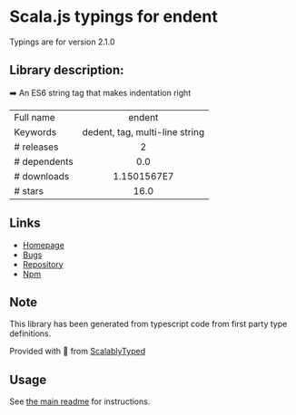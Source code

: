 
# Scala.js typings for endent

Typings are for version 2.1.0

## Library description:
➡️ An ES6 string tag that makes indentation right

|                    |                 |
| ------------------ | :-------------: |
| Full name          | endent |
| Keywords           | dedent, tag, multi-line string |
| # releases         | 2 |
| # dependents       | 0.0 |
| # downloads        | 1.1501567E7 |
| # stars            | 16.0 |

## Links
- [Homepage](https://github.com/ZhouHansen/endent#readme)
- [Bugs](https://github.com/ZhouHansen/endent/issues)
- [Repository](https://github.com/ZhouHansen/endent)
- [Npm](https://www.npmjs.com/package/endent)
    


## Note
This library has been generated from typescript code from first party type definitions.

Provided with :purple_heart: from [ScalablyTyped](https://github.com/oyvindberg/ScalablyTyped)

## Usage
See [the main readme](../../readme.md) for instructions.


